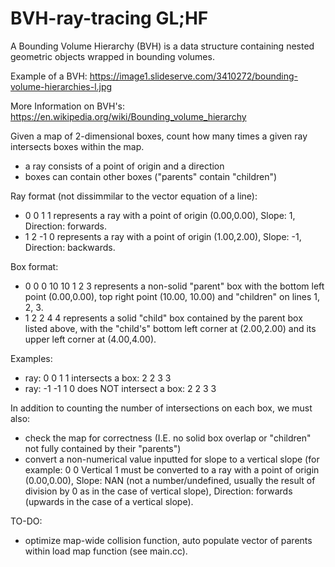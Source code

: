 # BVH-ray-tracing GL;HF

A Bounding Volume Hierarchy (BVH) is a data structure containing nested geometric objects wrapped in bounding volumes.

Example of a BVH: https://image1.slideserve.com/3410272/bounding-volume-hierarchies-l.jpg

More Information on BVH's: https://en.wikipedia.org/wiki/Bounding_volume_hierarchy

Given a map of 2-dimensional boxes, count how many times a given ray intersects boxes within the map.
  - a ray consists of a point of origin and a direction
  - boxes can contain other boxes ("parents" contain "children")

Ray format (not dissimmilar to the vector equation of a line): 
  - 0 0 1 1 represents a ray with a point of origin (0.00,0.00), Slope: 1, Direction: forwards.
  - 1 2 -1 0 represents a ray with a point of origin (1.00,2.00), Slope: -1, Direction: backwards.

Box format: 
  - 0 0 0 10 10 1 2 3 represents a non-solid "parent" box with the bottom left point (0.00,0.00), top right point (10.00, 10.00) and "children" on lines 1, 2, 3.
  - 1 2 2 4 4 represents a solid "child" box contained by the parent box listed above, with the "child's" bottom left corner at (2.00,2.00) and its upper left corner at (4.00,4.00).

Examples:
  - ray: 0 0 1 1 intersects a box: 2 2 3 3
  - ray: -1 -1 1 0 does NOT intersect a box: 2 2 3 3

In addition to counting the number of intersections on each box, we must also:
  - check the map for correctness (I.E. no solid box overlap or "children" not fully contained by their "parents")
  - convert a non-numerical value inputted for slope to a vertical slope (for example: 0 0 Vertical 1 must be converted to a ray with a point of origin (0.00,0.00), Slope: NAN (not a number/undefined, usually the result of division by 0 as in the case of vertical slope), Direction: forwards (upwards in the case of a vertical slope).

TO-DO: 
   - optimize map-wide collision function, auto populate vector of parents within load map function (see main.cc).
